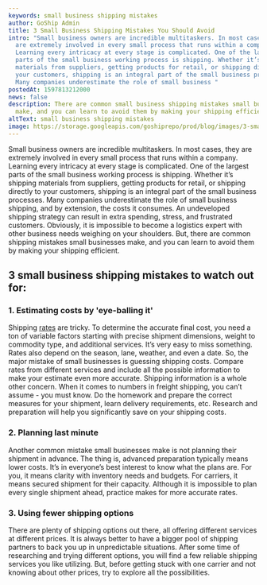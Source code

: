 ```yaml
---
keywords: small business shipping mistakes
author: GoShip Admin
title: 3 Small Business Shipping Mistakes You Should Avoid
intro: "Small business owners are incredible multitaskers. In most cases, they
  are extremely involved in every small process that runs within a company.
  Learning every intricacy at every stage is complicated. One of the largest
  parts of the small business working process is shipping. Whether it’s shipping
  materials from suppliers, getting products for retail, or shipping directly to
  your customers, shipping is an integral part of the small business processes.
  Many companies underestimate the role of small business "
postedAt: 1597813212000
news: false
description: There are common small business shipping mistakes small businesses
  make, and you can learn to avoid them by making your shipping efficient.
altText: small business shipping mistakes
image: https://storage.googleapis.com/goshiprepo/prod/blog/images/3-small-business-shipping-mistakes-you-should-avoid.jpg
---
```

Small business owners are incredible multitaskers. In most cases, they are extremely involved in every small process that runs within a company. Learning every intricacy at every stage is complicated. One of the largest parts of the small business working process is shipping. Whether it’s shipping materials from suppliers, getting products for retail, or shipping directly to your customers, shipping is an integral part of the small business processes. Many companies underestimate the role of small business shipping, and by extension, the costs it consumes. An undeveloped shipping strategy can result in extra spending, stress, and frustrated customers. Obviously, it is impossible to become a logistics expert with other business needs weighing on your shoulders. But, there are common shipping mistakes small businesses make, and you can learn to avoid them by making your shipping efficient.

## 3 small business shipping mistakes to watch out for:

### 1. Estimating costs by 'eye-balling it'

Shipping [rates](https://www.goship.com/blog/what-are-the-different-types-of-freight-rates/) are tricky. To determine the accurate final cost, you need a ton of variable factors starting with precise shipment dimensions, weight to commodity type, and additional services. It’s very easy to miss something. Rates also depend on the season, lane, weather, and even a date. So, the major mistake of small businesses is guessing shipping costs. Compare rates from different services and include all the possible information to make your estimate even more accurate. Shipping information is a whole other concern. When it comes to numbers in freight shipping, you can’t assume - you must know. Do the homework and prepare the correct measures for your shipment, learn delivery requirements, etc. Research and preparation will help you significantly save on your shipping costs.

### 2. Planning last minute

Another common mistake small businesses make is not planning their shipment in advance. The thing is, advanced preparation typically means lower costs. It’s in everyone’s best interest to know what the plans are. For you, it means clarity with inventory needs and budgets. For carriers, it means secured shipment for their capacity. Although it is impossible to plan every single shipment ahead, practice makes for more accurate rates.

### 3. Using fewer shipping options

There are plenty of shipping options out there, all offering different services at different prices. It is always better to have a bigger pool of shipping partners to back you up in unpredictable situations. After some time of researching and trying different options, you will find a few reliable shipping services you like utilizing. But, before getting stuck with one carrier and not knowing about other prices, try to explore all the possibilities.
